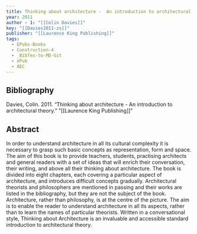 ```yaml
---
title: Thinking about architecture -  An introduction to architectural theory
year: 2011
author - 1: "[[Colin Davies]]"
key: "[[Davies2011-zx]]"
publisher: "[[Laurence King Publishing]]"
tags:
  - EPubs-Books
  - Construction-4
  - _BibTex-to-MD-Git
  - ePub
  - AEC
---
```


## Bibliography
Davies, Colin. 2011. “Thinking about architecture -  An introduction to architectural theory.” "[[Laurence King Publishing]]"

## Abstract
In order to understand architecture in all its cultural complexity it is necessary to grasp such basic concepts as representation, form and space. The aim of this book is to provide teachers, students, practising architects and general readers with a set of ideas that will enrich their conversation, their writing, and above all their thinking about architecture. The book is divided into eight chapters, each covering a particular aspect of architecture, and introduces difficult concepts gradually. Architectural theorists and philosophers are mentioned in passing and their works are listed in the bibliography, but they are not the subject of the book. Architecture, rather than philosophy, is at the centre of the picture. The aim is to enable the reader to understand architecture in all its aspects, rather than to learn the names of particular theorists. Written in a conversational style, Thinking about Architecture is an invaluable and accessible standard introduction to architectural theory.